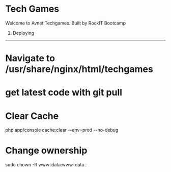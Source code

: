 Tech Games
========================

Welcome to Avnet Techgames. Built by RockIT Bootcamp

1) Deploying
----------------------------------

# Navigate to /usr/share/nginx/html/techgames
# get latest code with git pull
# Clear Cache
php app/console cache:clear --env=prod --no-debug
# Change ownership
sudo chown -R www-data:www-data .
